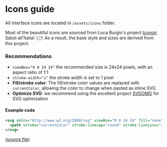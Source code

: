 # Icons guide
All interface icons are located in `/assets/icons` folder.

Most of the beautiful icons are sourced from Luca Burgio's project [Iconoir](https://iconoir.com/). Saluti all'Italia! 🇮🇹 As a result, the base style and sizes are derived from this project.

### Recommendations
- `viewBox="0 0 24 24"` the recommended size is 24x24 pixels, with an aspect ratio of 1:1
- `stroke-width="1"` the stroke width is set to 1 pixel
- **Fill/stroke color**: The fill/stroke color values are replaced with `currentColor`, allowing the color to change when pasted as inline SVG
- **Optimize SVG**: we recommend using the excellent project [SVGOMG](https://jakearchibald.github.io/svgomg/) for SVG optimization

#### Example code
```svg
<svg xmlns="http://www.w3.org/2000/svg" viewBox="0 0 24 24" fill="none" stroke-width="1" color="currentColor">
  <path stroke="currentColor" stroke-linecap="round" stroke-linejoin="round" d="M12 11.5v5M12 7.51l.01-.011M12 22c5.523 0 10-4.477 10-10S17.523 2 12 2 2 6.477 2 12s4.477 10 10 10Z"/>
</svg>
```
([source file](../assets/icons/info-circle.svg))
